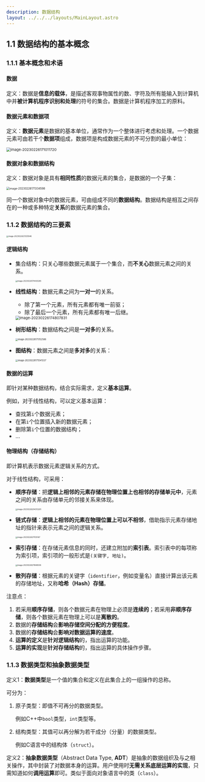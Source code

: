 ```yaml
---
description: 数据结构
layout: ../../../layouts/MainLayout.astro
---
```


## 1.1  数据结构的基本概念

### 1.1.1 基本概念和术语

#### 数据

定义：数据是**信息的载体**，是描述客观事物属性的数、字符及所有能输入到计算机中并**被计算机程序识别和处理**的符号的集合。数据是计算机程序加工的原料。

#### 数据元素和数据项

定义：**数据元素**是数据的基本单位，通常作为一个整体进行考虑和处理。一个数据元素可由若干个**数据项**组成，数据项是构成数据元素的不可分割的最小单位：

<img src="https://images.drshw.tech/images/notes/image-20230226171011720.png" alt="image-20230226171011720" style="zoom: 67%;" />

#### 数据对象和数据结构

定义：数据对象是具有**相同性质**的数据元素的集合，是数据的一个子集：

<img src="https://images.drshw.tech/images/notes/image-20230226171334598.png" alt="image-20230226171334598" style="zoom:50%;" />

同一个数据对象中的数据元素，可由组成不同的**数据结构**。数据结构是相互之间存在的一种或多种特定**关系**的数据元素的集合。

### 1.1.2 数据结构的三要素

<img src="https://images.drshw.tech/images/notes/image-20230226213121946.png" alt="image-20230226213121946" style="zoom:33%;" />

#### 逻辑结构

+ 集合结构：只关心哪些数据元素属于一个集合，而**不关心**数据元素之间的关系。

  <img src="https://images.drshw.tech/images/notes/image-20230226174430285.png" alt="image-20230226174430285" style="zoom: 33%;" />

+ **线性结构**：数据元素之间为**一对一**的关系。

  + 除了第一个元素，所有元素都有唯一前驱；
  + 除了最后一个元素，所有元素都有唯一后继。

  <img src="https://images.drshw.tech/images/notes/image-20230226174807831.png" alt="image-20230226174807831" style="zoom:67%;" />

+ **树形结构**：数据结构之间是**一对多**的关系。

  <img src="https://images.drshw.tech/images/notes/image-20230226175152586.png" alt="image-20230226175152586" style="zoom:40%;" />

+ **图结构**：数据元素之间是**多对多**的关系：

  <img src="https://images.drshw.tech/images/notes/image-20230226175541337.png" alt="image-20230226175541337" style="zoom:40%;" />

#### 数据的运算

即针对某种数据结构，结合实际需求，定义**基本运算**。

例如，对于线性结构，可以定义基本运算：

+ 查找第`i`个数据元素；
+ 在第`i`个位置插入新的数据元素；
+ 删除第`i`个位置的数据结构；
+ ...

#### 物理结构（存储结构）

即计算机表示数据元素逻辑关系的方式。

对于线性结构，可采用：

+ **顺序存储**：把**逻辑上相邻的元素存储在物理位置上也相邻的存储单元中**，元素之间的关系由存储单元的邻接关系来体现。

  <img src="https://images.drshw.tech/images/notes/image-20230226204313281.png" alt="image-20230226204313281" style="zoom: 33%;" />

+ **链式存储**：**逻辑上相邻的元素在物理位置上可以不相邻**，借助指示元素存储地址的指针来表示元素之间的逻辑关系。

  <img src="https://images.drshw.tech/images/notes/image-20230226211135167.png" alt="image-20230226211135167" style="zoom:33%;" />

+ **索引存储**：在存储元素信息的同时，还建立附加的**索引表**。索引表中的每项称为索引项，索引项的一般形式是`(关键字, 地址)`。

  <img src="../../../../../../AppData/Roaming/Typora/typora-user-images/image-20230226211846508.png" alt="image-20230226211846508" style="zoom:33%;" />

+ **散列存储**：根据元素的关键字（`identifier`，例如变量名）直接计算出该元素的存储地址，又称**哈希（Hash）存储**。

注意点：

1. 若采用**顺序存储**，则各个数据元素在物理上必须是**连续的**；若采用**非顺序存储**，则各个数据元素在物理上可以是**离散的**。
2. 数据的**存储结构**会**影响存储空间分配的方便程度**。
3. 数据的**存储结构**会**影响对数据运算的速度**。
4. **运算的定义**是**针对逻辑结构**的，指出运算的功能。
5. **运算的实现**是**针对存储结构**的，指出运算的具体操作步骤。

### 1.1.3 数据类型和抽象数据类型

定义1：**数据类型**是一个值的集合和定义在此集合上的一组操作的总称。

可分为：

1. 原子类型：即值不可再分的数据类型。

   例如C++中`bool`类型，`int`类型等。

2. 结构类型：其值可以再分解为若干成分（分量）的数据类型。

   例如C语言中的结构体（`struct`）。

定义2：**抽象数据类型**（Abstract Data Type, **ADT**）是抽象的数据组织及与之相关操作，其中封装了对数据本身的运算。用户使用时**无需关系底层运算的实现**，只需知道如何**调用运算**即可。类似于面向对象语言中的类（`class`）。
